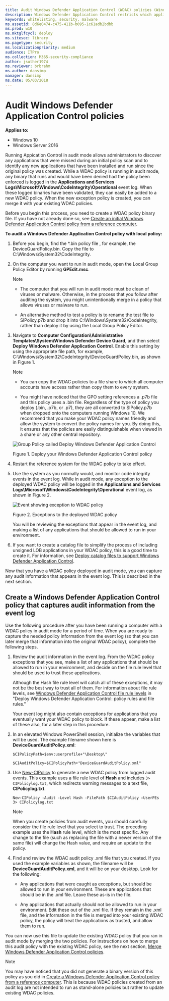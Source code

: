 ```yaml
---
title: Audit Windows Defender Application Control (WDAC) policies (Windows 10)
description: Windows Defender Application Control restricts which applications users are allowed to run and the code that runs in the system core.
keywords: whitelisting, security, malware
ms.assetid: 8d6e0474-c475-411b-b095-1c61adb2bdbb
ms.prod: w10
ms.mktglfcycl: deploy
ms.sitesec: library
ms.pagetype: security
ms.localizationpriority: medium
audience: ITPro
ms.collection: M365-security-compliance
author: jsuther1974
ms.reviewer: brbrahm
ms.author: dansimp
manager: dansimp
ms.date: 05/03/2018
---
```


# Audit Windows Defender Application Control policies

**Applies to:**

-   Windows 10
-   Windows Server 2016

Running Appication Control in audit mode allows administrators to discover any applications that were missed during an initial policy scan and to identify any new applications that have been installed and run since the original policy was created. While a WDAC policy is running in audit mode, any binary that runs and would have been denied had the policy been enforced is logged in the **Applications and Services Logs\\Microsoft\\Windows\\CodeIntegrity\\Operational** event log. When these logged binaries have been validated, they can easily be added to a new WDAC policy. When the new exception policy is created, you can merge it with your existing WDAC policies.

Before you begin this process, you need to create a WDAC policy binary file. If you have not already done so, see [Create an initial Windows Defender Application Control policy from a reference computer](create-initial-default-policy.md).

**To audit a Windows Defender Application Control policy with local policy:**

1. Before you begin, find the *.bin policy file , for example, the DeviceGuardPolicy.bin. Copy the file to C:\\Windows\\System32\\CodeIntegrity.

2. On the computer you want to run in audit mode, open the Local Group Policy Editor by running **GPEdit.msc**.

   > [!Note]
   > 
   > - The computer that you will run in audit mode must be clean of viruses or malware. Otherwise, in the process that you follow after auditing the system, you might unintentionally merge in a policy that allows viruses or malware to run.
   > 
   > - An alternative method to test a policy is to rename the test file to SIPolicy.p7b and drop it into C:\\Windows\\System32\\CodeIntegrity, rather than deploy it by using the Local Group Policy Editor.
    
3. Navigate to **Computer Configuration\\Administrative Templates\\System\\Windows Defender Device Guard**, and then select **Deploy Windows Defender Application Control**. Enable this setting by using the appropriate file path, for example, C:\\Windows\\System32\\CodeIntegrity\\DeviceGuardPolicy.bin, as shown in Figure 1.

   > [!Note]
   > 
   > - You can copy the WDAC policies to a file share to which all computer accounts have access rather than copy them to every system. 
   > 
   > - You might have noticed that the GPO setting references a .p7b file and this policy uses a .bin file. Regardless of the type of policy you deploy (.bin, .p7b, or .p7), they are all converted to SIPolicy.p7b when dropped onto the computers running Windows 10. We recommend that you make your WDAC policy names friendly and allow the system to convert the policy names for you. By doing this, it ensures that the policies are easily distinguishable when viewed in a share or any other central repository.

   ![Group Policy called Deploy Windows Defender Application Control](images/dg-fig22-deploycode.png)

   Figure 1. Deploy your Windows Defender Application Control policy

4. Restart the reference system for the WDAC policy to take effect.

5. Use the system as you normally would, and monitor code integrity events in the event log. While in audit mode, any exception to the deployed WDAC policy will be logged in the **Applications and Services Logs\\Microsoft\\Windows\\CodeIntegrity\\Operational** event log, as shown in Figure 2.

   ![Event showing exception to WDAC policy](images/dg-fig23-exceptionstocode.png)

   Figure 2. Exceptions to the deployed WDAC policy

   You will be reviewing the exceptions that appear in the event log, and making a list of any applications that should be allowed to run in your environment.
   
6. If you want to create a catalog file to simplify the process of including unsigned LOB applications in your WDAC policy, this is a good time to create it. For information, see [Deploy catalog files to support Windows Defender Application Control](deploy-catalog-files-to-support-windows-defender-application-control.md).   

Now that you have a WDAC policy deployed in audit mode, you can capture any audit information that appears in the event log. This is described in the next section.

## Create a Windows Defender Application Control policy that captures audit information from the event log

Use the following procedure after you have been running a computer with a WDAC policy in audit mode for a period of time. When you are ready to capture the needed policy information from the event log (so that you can later merge that information into the original WDAC policy), complete the following steps. 

<!-- Watch the phrase "later step in this procedure" in step 1, in case the organization of the procedures changes. -->

1. Review the audit information in the event log. From the WDAC policy exceptions that you see, make a list of any applications that should be allowed to run in your environment, and decide on the file rule level that should be used to trust these applications.

   Although the Hash file rule level will catch all of these exceptions, it may not be the best way to trust all of them. For information about file rule levels, see [Windows Defender Application Control file rule levels](select-types-of-rules-to-create.md) in "Deploy Windows Defender Application Control: policy rules and file rules."
    
   Your event log might also contain exceptions for applications that you eventually want your WDAC policy to block. If these appear, make a list of these also, for a later step in this procedure.

2. In an elevated Windows PowerShell session, initialize the variables that will be used. The example filename shown here is **DeviceGuardAuditPolicy.xml**:

   `$CIPolicyPath=$env:userprofile+"\Desktop\"`

   `$CIAuditPolicy=$CIPolicyPath+"DeviceGuardAuditPolicy.xml"`

3. Use [New-CIPolicy](https://docs.microsoft.com/powershell/module/configci/new-cipolicy) to generate a new WDAC policy from logged audit events. This example uses a file rule level of **Hash** and includes `3> CIPolicylog.txt`, which redirects warning messages to a text file, **CIPolicylog.txt**.

   `New-CIPolicy -Audit -Level Hash -FilePath $CIAuditPolicy –UserPEs 3> CIPolicylog.txt`

   > [!NOTE]
   > When you create policies from audit events, you should carefully consider the file rule level that you select to trust. The preceding example uses the **Hash** rule level, which is the most specific. Any change to the file (such as replacing the file with a newer version of the same file) will change the Hash value, and require an update to the policy.

4. Find and review the WDAC audit policy .xml file that you created. If you used the example variables as shown, the filename will be **DeviceGuardAuditPolicy.xml**, and it will be on your desktop. Look for the following:

   - Any applications that were caught as exceptions, but should be allowed to run in your environment. These are applications that should be in the .xml file. Leave these as-is in the file.
    
   - Any applications that actually should not be allowed to run in your environment. Edit these out of the .xml file. If they remain in the .xml file, and the information in the file is merged into your existing WDAC policy, the policy will treat the applications as trusted, and allow them to run. 

You can now use this file to update the existing WDAC policy that you ran in audit mode by merging the two policies. For instructions on how to merge this audit policy with the existing WDAC policy, see the next section, [Merge Windows Defender Application Control policies](merge-windows-defender-application-control-policies.md).

> [!Note] 
> You may have noticed that you did not generate a binary version of this policy as you did in [Create a Windows Defender Application Control policy from a reference computer](https://docs.microsoft.com/windows/security/threat-protection/windows-defender-application-control/create-initial-default-policy). This is because WDAC policies created from an audit log are not intended to run as stand-alone policies but rather to update existing WDAC policies.
